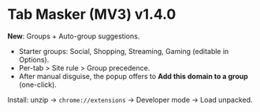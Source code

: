 # Tab Masker (MV3) v1.4.0
**New**: Groups + Auto-group suggestions.
- Starter groups: Social, Shopping, Streaming, Gaming (editable in Options).
- Per-tab > Site rule > Group precedence.
- After manual disguise, the popup offers to **Add this domain to a group** (one-click).

Install: unzip → `chrome://extensions` → Developer mode → Load unpacked.
